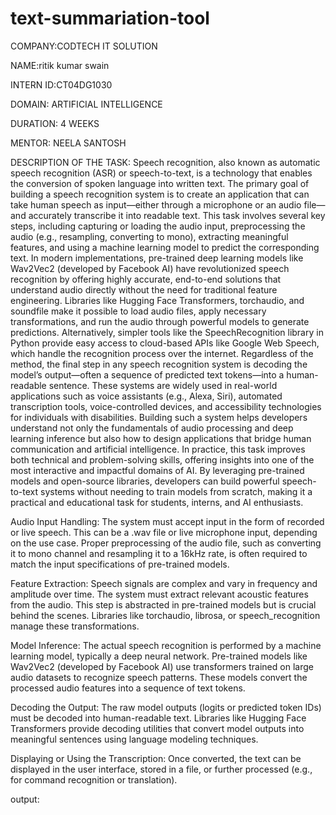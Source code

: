 # text-summariation-tool

COMPANY:CODTECH IT SOLUTION

NAME:ritik kumar swain

INTERN ID:CT04DG1030

DOMAIN: ARTIFICIAL INTELLIGENCE

DURATION: 4 WEEKS

MENTOR: NEELA SANTOSH

DESCRIPTION OF THE TASK: Speech recognition, also known as automatic speech recognition (ASR) or speech-to-text, is a technology that enables the conversion of spoken language into written text. The primary goal of building a speech recognition system is to create an application that can take human speech as input—either through a microphone or an audio file—and accurately transcribe it into readable text. This task involves several key steps, including capturing or loading the audio input, preprocessing the audio (e.g., resampling, converting to mono), extracting meaningful features, and using a machine learning model to predict the corresponding text. In modern implementations, pre-trained deep learning models like Wav2Vec2 (developed by Facebook AI) have revolutionized speech recognition by offering highly accurate, end-to-end solutions that understand audio directly without the need for traditional feature engineering. Libraries like Hugging Face Transformers, torchaudio, and soundfile make it possible to load audio files, apply necessary transformations, and run the audio through powerful models to generate predictions. Alternatively, simpler tools like the SpeechRecognition library in Python provide easy access to cloud-based APIs like Google Web Speech, which handle the recognition process over the internet. Regardless of the method, the final step in any speech recognition system is decoding the model’s output—often a sequence of predicted text tokens—into a human-readable sentence. These systems are widely used in real-world applications such as voice assistants (e.g., Alexa, Siri), automated transcription tools, voice-controlled devices, and accessibility technologies for individuals with disabilities. Building such a system helps developers understand not only the fundamentals of audio processing and deep learning inference but also how to design applications that bridge human communication and artificial intelligence. In practice, this task improves both technical and problem-solving skills, offering insights into one of the most interactive and impactful domains of AI. By leveraging pre-trained models and open-source libraries, developers can build powerful speech-to-text systems without needing to train models from scratch, making it a practical and educational task for students, interns, and AI enthusiasts.

Audio Input Handling: The system must accept input in the form of recorded or live speech. This can be a .wav file or live microphone input, depending on the use case. Proper preprocessing of the audio file, such as converting it to mono channel and resampling it to a 16kHz rate, is often required to match the input specifications of pre-trained models.

Feature Extraction: Speech signals are complex and vary in frequency and amplitude over time. The system must extract relevant acoustic features from the audio. This step is abstracted in pre-trained models but is crucial behind the scenes. Libraries like torchaudio, librosa, or speech_recognition manage these transformations.

Model Inference: The actual speech recognition is performed by a machine learning model, typically a deep neural network. Pre-trained models like Wav2Vec2 (developed by Facebook AI) use transformers trained on large audio datasets to recognize speech patterns. These models convert the processed audio features into a sequence of text tokens.

Decoding the Output: The raw model outputs (logits or predicted token IDs) must be decoded into human-readable text. Libraries like Hugging Face Transformers provide decoding utilities that convert model outputs into meaningful sentences using language modeling techniques.

Displaying or Using the Transcription: Once converted, the text can be displayed in the user interface, stored in a file, or further processed (e.g., for command recognition or translation).

output:

